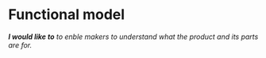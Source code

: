 # **Functional model**

***I would like to** to enble makers to understand what the product and its parts are for.* 

